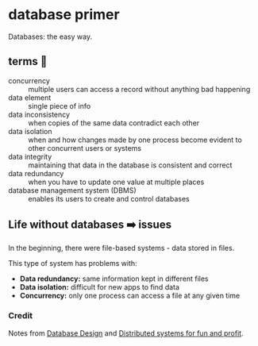 # database primer 
Databases: the easy way.



## terms 📙

<dl>

  <dt>concurrency</dt>

  <dd>multiple users can access a record without anything bad happening</dd>

  <dt>data element</dt>

  <dd>single piece of info</dd>
 
  <dt>data inconsistency</dt>

  <dd>when copies of the same data contradict each other</dd>

  <dt>data isolation</dt>

  <dd>when and how changes made by one process become evident to other concurrent users or systems</dd>
  <dt>data integrity</dt>
  <dd>maintaining that data in the database is consistent and correct</dd>
  <dt> data redundancy </dt>
  <dd> when you have to update one value at multiple places </dd>
  <dt> database management system (DBMS) </dt>
  <dd> enables its users to create and control databases </dd>
  
  
</dl>


## Life without databases ➡️ issues
In the beginning, there were file-based systems - data stored in files. 

This type of system has problems with:
- __Data redundancy:__ same information kept in different files
- __Data isolation:__ difficult for new apps to find data
- __Concurrency:__ only one process can access a file at any given time




### Credit

Notes from [Database Design](https://opentextbc.ca/dbdesign01/) and [Distributed systems for fun and profit](http://book.mixu.net/distsys/single-page.html).
